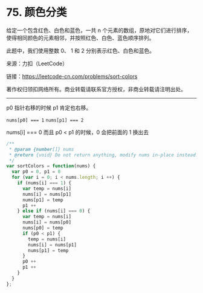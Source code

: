 # 75. 颜色分类

给定一个包含红色、白色和蓝色，一共 n 个元素的数组，原地对它们进行排序，使得相同颜色的元素相邻，并按照红色、白色、蓝色顺序排列。

此题中，我们使用整数 0、 1 和 2 分别表示红色、白色和蓝色。

来源：力扣（LeetCode）

链接：<https://leetcode-cn.com/problems/sort-colors>

著作权归领扣网络所有。商业转载请联系官方授权，非商业转载请注明出处。

---

p0 指针右移的时候 p1 肯定也右移。

`nums[p0] === 1`  `nums[p1] === 2`

nums[i] === 0 而且 p0 < p1 的时候，0 会把前面的 1 换出去

```js
/**
 * @param {number[]} nums
 * @return {void} Do not return anything, modify nums in-place instead.
 */
var sortColors = function(nums) {
  var p0 = 0, p1 = 0
  for (var i = 0; i < nums.length; i ++) {
    if (nums[i] === 1) {
      var temp = nums[i]
      nums[i] = nums[p1]
      nums[p1] = temp
      p1 ++
    } else if (nums[i] === 0) {
      var temp = nums[i]
      nums[i] = nums[p0]
      nums[p0] = temp
      if (p0 < p1) {
        temp = nums[i]
        nums[i] = nums[p1]
        nums[p1] = temp
      }
      p0 ++
      p1 ++
    }
  }
};
```

